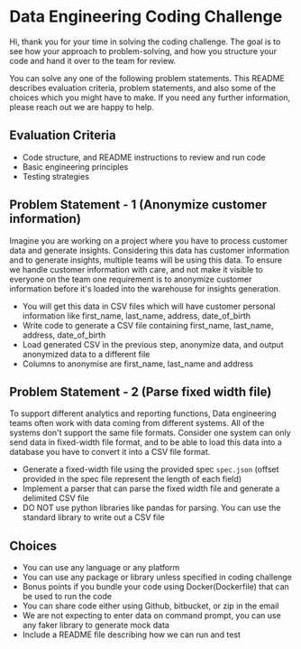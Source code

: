 # Data Engineering Coding Challenge
Hi, thank you for your time in solving the coding challenge. The goal is to see how your approach to problem-solving, and how you structure your code and hand it over to the team for review.

You can solve any one of the following problem statements. This README describes evaluation criteria, problem statements, and also some of the choices which you might have to make. If you need any further information, please reach out we are happy to help.

## Evaluation Criteria
- Code structure, and README instructions to review and run code
- Basic engineering principles
- Testing strategies

## Problem Statement - 1 (Anonymize customer information)
Imagine you are working on a project where you have to process customer data and generate insights. Considering this data has customer information and to generate insights, multiple teams will be using this data. To ensure we handle customer information with care, and not make it visible to everyone on the team one requirement is to anonymize customer information before it's loaded into the warehouse for insights generation.

- You will get this data in CSV files which will have customer personal information like first_name, last_name, address, date_of_birth
- Write code to generate a CSV file containing first_name, last_name, address, date_of_birth
- Load generated CSV in the previous step, anonymize data, and output anonymized data to a different file
- Columns to anonymise are first_name, last_name and address

## Problem Statement - 2 (Parse fixed width file)
To support different analytics and reporting functions, Data engineering teams often work with data coming from different systems. All of the systems don't support the same file formats. Consider one system can only send data in fixed-width file format, and to be able to load this data into a database you have to convert it into a CSV file format.

- Generate a fixed-width file using the provided spec `spec.json` (offset provided in the spec file represent the length of each field)
- Implement a parser that can parse the fixed width file and generate a delimited CSV file
- DO NOT use python libraries like pandas for parsing. You can use the standard library to write out a CSV file

## Choices
- You can use any language or any platform
- You can use any package or library unless specified in coding challenge
- Bonus points if you bundle your code using Docker(Dockerfile) that can be used to run the code
- You can share code either using Github, bitbucket, or zip in the email
- We are not expecting to enter data on command prompt, you can use any faker library to generate mock data
- Include a README file describing how we can run and test
